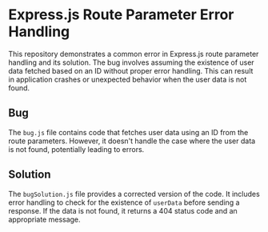 # Express.js Route Parameter Error Handling

This repository demonstrates a common error in Express.js route parameter handling and its solution.  The bug involves assuming the existence of user data fetched based on an ID without proper error handling. This can result in application crashes or unexpected behavior when the user data is not found.

## Bug

The `bug.js` file contains code that fetches user data using an ID from the route parameters. However, it doesn't handle the case where the user data is not found, potentially leading to errors.

## Solution

The `bugSolution.js` file provides a corrected version of the code.  It includes error handling to check for the existence of `userData` before sending a response. If the data is not found, it returns a 404 status code and an appropriate message.